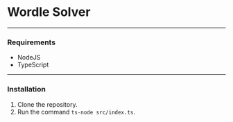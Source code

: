 # Wordle Solver
---
### Requirements
- NodeJS
- TypeScript
---
### Installation
1. Clone the repository.
2. Run the command `ts-node src/index.ts`.